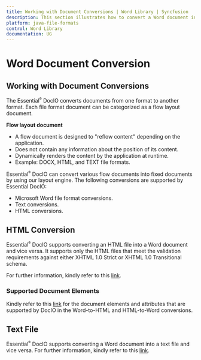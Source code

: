 ```yaml
---
title: Working with Document Conversions | Word Library | Syncfusion
description: This section illustrates how to convert a Word document into other supported file formats using the Syncfusion Java Word library
platform: java-file-formats
control: Word Library
documentation: UG
---
```


# Word Document Conversion

## Working with Document Conversions

The Essential<sup style="font-size:70%">&reg;</sup> DocIO converts documents from one format to another format. Each file format document can be categorized as a flow layout document.

**Flow layout document**

* A flow document is designed to "reflow content" depending on the application.
* Does not contain any information about the position of its content.
* Dynamically renders the content by the application at runtime.
* Example: DOCX, HTML, and TEXT file formats.

Essential<sup style="font-size:70%">&reg;</sup> DocIO can convert various flow documents into fixed documents by using our layout engine. The following conversions are supported by Essential DocIO:

* Microsoft Word file format conversions.
* Text conversions.
* HTML conversions.

## HTML Conversion

Essential<sup style="font-size:70%">&reg;</sup> DocIO supports converting an HTML file into a Word document and vice versa. It supports only the HTML files that meet the validation requirements against either XHTML 1.0 Strict or XHTML 1.0 Transitional schema. 

For further information, kindly refer to this [link](https://help.syncfusion.com/document-processing/word/word-library/java/html#).

### Supported Document Elements

Kindly refer to this [link](https://help.syncfusion.com/document-processing/word/word-library/java/html#supported-and-unsupported-items#) for the document elements and attributes that are supported by DocIO in the Word-to-HTML and HTML-to-Word conversions.

## Text File

Essential<sup style="font-size:70%">&reg;</sup> DocIO supports converting a Word document into a text file and vice versa. For further information, kindly refer to this [link](https://help.syncfusion.com/document-processing/word/word-library/java/text#).